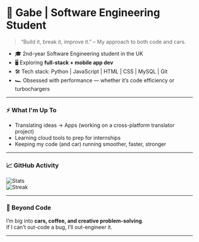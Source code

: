 # 🚀 Gabe | Software Engineering Student

> “Build it, break it, improve it.” – My approach to both code and cars.  

- 🎓 2nd-year Software Engineering student in the UK  
- 🖥️ Exploring **full-stack + mobile app dev**  
- 🛠️ Tech stack: Python | JavaScript | HTML | CSS | MySQL | Git  
- 🏎️ Obsessed with performance — whether it’s code efficiency or turbochargers  

---

### ⚡ What I'm Up To
- Translating ideas → Apps (working on a cross-platform translator project)  
- Learning cloud tools to prep for internships  
- Keeping my code (and car) running smoother, faster, stronger  

---

### 📈 GitHub Activity
![Stats](https://github-readme-stats.vercel.app/api?username=YOURUSERNAME&show_icons=true&hide_border=true)  
![Streak](https://streak-stats.demolab.com?user=YOURUSERNAME&theme=default&hide_border=true)  

---

### 🎯 Beyond Code
I’m big into **cars, coffee, and creative problem-solving**.  
If I can’t out-code a bug, I’ll out-engineer it.  

---
